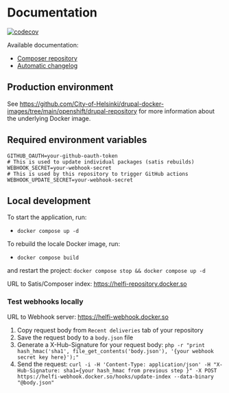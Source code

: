 # Documentation

[![codecov](https://codecov.io/gh/City-of-Helsinki/drupal-repository/graph/badge.svg?token=XTR3QWDS1C)](https://codecov.io/gh/City-of-Helsinki/drupal-repository)

Available documentation:

- [Composer repository](/documentation/composer-repository.md)
- [Automatic changelog](/documentation/automatic-changelog.md)

## Production environment

See https://github.com/City-of-Helsinki/drupal-docker-images/tree/main/openshift/drupal-repository for more information about the underlying Docker image.

## Required environment variables

```
GITHUB_OAUTH=your-github-oauth-token
# This is used to update individual packages (satis rebuilds)
WEBHOOK_SECRET=your-webhook-secret
# This is used by this repository to trigger GitHub actions
WEBHOOK_UPDATE_SECRET=your-webhook-secret
```

## Local development

To start the application, run:

- `docker compose up -d`

To rebuild the locale Docker image, run:

- `docker compose build`

and restart the project: `docker compose stop && docker compose up -d`

URL to Satis/Composer index: https://helfi-repository.docker.so

### Test webhooks locally

URL to Webhook server: https://helfi-webhook.docker.so

1. Copy request body from `Recent deliveries` tab of your repository
2. Save the request body to a `body.json` file
3. Generate a X-Hub-Signature for your request body: `php -r "print hash_hmac('sha1', file_get_contents('body.json'), '{your webhook secret key here}');"`
4. Send the request: `curl -i -H 'Content-Type: application/json' -H "X-Hub-Signature: sha1={your hash_hmac from previous step }" -X POST https://helfi-webhook.docker.so/hooks/update-index --data-binary "@body.json"`
